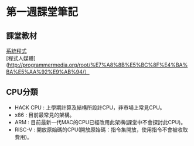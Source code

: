 # 第一週課堂筆記

## 課堂教材
[系統程式](http://programmermedia.org/root/%E9%99%B3%E9%8D%BE%E8%AA%A0/%E8%AA%B2%E7%A8%8B/%E7%B3%BB%E7%B5%B1%E7%A8%8B%E5%BC%8F/README.md)  
[程式人媒體](http://programmermedia.org/root/%E7%A8%8B%E5%BC%8F%E4%BA%BA%E5%AA%92%E9%AB%94/）

## CPU分類
* HACK CPU : 上學期計算及結構所設計CPU，非市場上常見CPU。
* x86 : 目前最常見的架構。
* ARM : 目前最新一代MAC的CPU已經改用此架構(課堂中不會探討此CPU)。
* RISC-V : 開放原始碼的CPU(開放原始碼：指令集開放，使用指令不會被收取費用)。